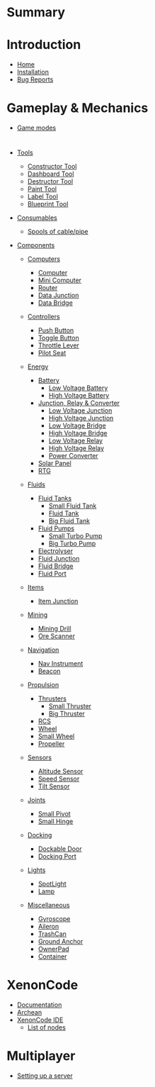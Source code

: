 # Summary
# Introduction
- [Home](homepage.md)
- [Installation](install.md)
- [Bug Reports](bugreports.md)
#
# 
# Gameplay & Mechanics
- [Game modes](gamemode.md)
#
- [Tools]()
  - [Constructor Tool](tools/ConstructorTool.md)
  - [Dashboard Tool](tools/DashboardTool.md)
  - [Destructor Tool](tools/DestructorTool.md)
  - [Paint Tool](tools/PaintTool.md)
  - [Label Tool](tools/LabelTool.md)
  - [Blueprint Tool](tools/BlueprintTool.md)

- [Consumables]()
  - [Spools of cable/pipe](consumables/Spool.md)

- [Components]()
  - [Computers]()
    - [Computer](components/computers/Computer.md)
    - [Mini Computer](components/computers/MiniComputer.md)
    - [Router](components/computers/Router.md)
    - [Data Junction](components/computers/DataJunction.md)
    - [Data Bridge](components/computers/DataBridge.md)

  - [Controllers]()
    - [Push Button](components/controllers/PushButton.md)
    - [Toggle Button](components/controllers/ToggleButton.md)
    - [Throttle Lever](components/controllers/ThrottleLever.md)
    - [Pilot Seat](components/controllers/PilotSeat.md)

  - [Energy]()
    - [Battery]()
      - [Low Voltage Battery](components/energy/battery/LowVoltageBattery.md)
      - [High Voltage Battery](components/energy/battery/HighVoltageBattery.md)
    - [Junction, Relay & Converter]()
      - [Low Voltage Junction](components/energy/junctionRelayConverter/LowVoltageJunction.md)
      - [High Voltage Junction](components/energy/junctionRelayConverter/HighVoltageJunction.md)
      - [Low Voltage Bridge](components/energy/junctionRelayConverter/LowVoltageBridge.md)
      - [High Voltage Bridge](components/energy/junctionRelayConverter/HighVoltageBridge.md)
      - [Low Voltage Relay](components/energy/junctionRelayConverter/LowVoltageRelay.md)
      - [High Voltage Relay](components/energy/junctionRelayConverter/HighVoltageRelay.md)
      - [Power Converter](components/energy/junctionRelayConverter/PowerConverter.md)
    - [Solar Panel](components/energy/SolarPanel.md)
    - [RTG](components/energy/RTG.md)

  - [Fluids]()
    - [Fluid Tanks]()
      - [Small Fluid Tank](components/fluids/fluidTank/SmallFluidTank.md)
      - [Fluid Tank](components/fluids/fluidTank/FluidTank.md)
      - [Big Fluid Tank](components/fluids/fluidTank/BigFluidTank.md)
    - [Fluid Pumps]()
      - [Small Turbo Pump](components/fluids/fluidPump/SmallTurboPump.md)
      - [Big Turbo Pump](components/fluids/fluidPump/BigTurboPump.md)
    - [Electrolyser](components/fluids/Electrolyser.md)
    - [Fluid Junction](components/fluids/FluidJunction.md)
    - [Fluid Bridge](components/fluids/FluidBridge.md)
    - [Fluid Port](components/fluids/FluidPort.md)

  - [Items]()
    - [Item Junction](components/items/ItemJunction.md)
  
  - [Mining]()
    - [Mining Drill](components/mining/MiningDrill.md)
    - [Ore Scanner](components/mining/OreScanner.md)

  - [Navigation]()
    - [Nav Instrument](components/navigation/NavInstrument.md)
    - [Beacon](components/navigation/Beacon.md)

  - [Propulsion]()
    - [Thrusters]()
      - [Small Thruster](components/propulsion/thruster/SmallThruster.md)
      - [Big Thruster](components/propulsion/thruster/BigThruster.md)
    - [RCS](components/propulsion/RCS.md)
    - [Wheel](components/propulsion/Wheel.md)
    - [Small Wheel](components/propulsion/SmallWheel.md)
    - [Propeller](components/propulsion/Propeller.md)

  - [Sensors]()
    - [Altitude Sensor](components/sensors/AltitudeSensor.md)
    - [Speed Sensor](components/sensors/SpeedSensor.md)
    - [Tilt Sensor](components/sensors/TiltSensor.md)

  - [Joints]()
    - [Small Pivot](components/joints/SmallPivot.md)
    - [Small Hinge](components/joints/SmallHinge.md)

  - [Docking]()
    - [Dockable Door](components/docking/DockableDoor.md)
    - [Docking Port](components/docking/DockingPort.md)
  
  - [Lights]()
    - [SpotLight](components/lights/SpotLight.md)
    - [Lamp](components/lights/Lamp.md)

  - [Miscellaneous]()
    - [Gyroscope](components/miscellaneous/Gyroscope.md)
    - [Aileron](components/miscellaneous/Aileron.md)  
    - [TrashCan](components/miscellaneous/TrashCan.md)
    - [Ground Anchor](components/miscellaneous/GroundAnchor.md)
    - [OwnerPad](components/miscellaneous/OwnerPad.md)
    - [Container](components/miscellaneous/Container.md)
#
#
# XenonCode
- [Documentation](xenoncode/documentation.md)
- [Archean](xenoncode/archean.md)
- [XenonCode IDE](xenoncode/ide.md)
  - [List of nodes](xenoncode/nodes.md)
<!-- - [Examples](xenoncode/examples.md) -->
#
#
# Multiplayer
- [Setting up a server](multiplayer/settingup.md)
#
#
